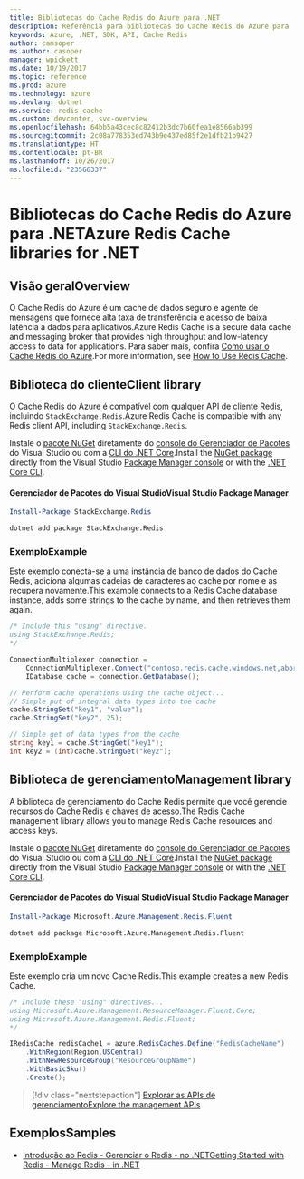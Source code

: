 ```yaml
---
title: Bibliotecas do Cache Redis do Azure para .NET
description: Referência para bibliotecas do Cache Redis do Azure para .NET
keywords: Azure, .NET, SDK, API, Cache Redis
author: camsoper
ms.author: casoper
manager: wpickett
ms.date: 10/19/2017
ms.topic: reference
ms.prod: azure
ms.technology: azure
ms.devlang: dotnet
ms.service: redis-cache
ms.custom: devcenter, svc-overview
ms.openlocfilehash: 64bb5a43cec8c82412b3dc7b60fea1e8566ab399
ms.sourcegitcommit: 2c08a778353ed743b9e437ed85f2e1dfb21b9427
ms.translationtype: HT
ms.contentlocale: pt-BR
ms.lasthandoff: 10/26/2017
ms.locfileid: "23566337"
---
```

# <a name="azure-redis-cache-libraries-for-net"></a><span data-ttu-id="eac4c-104">Bibliotecas do Cache Redis do Azure para .NET</span><span class="sxs-lookup"><span data-stu-id="eac4c-104">Azure Redis Cache libraries for .NET</span></span>

## <a name="overview"></a><span data-ttu-id="eac4c-105">Visão geral</span><span class="sxs-lookup"><span data-stu-id="eac4c-105">Overview</span></span>

<span data-ttu-id="eac4c-106">O Cache Redis do Azure é um cache de dados seguro e agente de mensagens que fornece alta taxa de transferência e acesso de baixa latência a dados para aplicativos.</span><span class="sxs-lookup"><span data-stu-id="eac4c-106">Azure Redis Cache is a secure data cache and messaging broker that provides high throughput and low-latency access to data for applications.</span></span>  <span data-ttu-id="eac4c-107">Para saber mais, confira [Como usar o Cache Redis do Azure](https://docs.microsoft.com/azure/redis-cache/cache-dotnet-how-to-use-azure-redis-cache).</span><span class="sxs-lookup"><span data-stu-id="eac4c-107">For more information, see [How to Use Redis Cache](https://docs.microsoft.com/azure/redis-cache/cache-dotnet-how-to-use-azure-redis-cache).</span></span>

## <a name="client-library"></a><span data-ttu-id="eac4c-108">Biblioteca do cliente</span><span class="sxs-lookup"><span data-stu-id="eac4c-108">Client library</span></span>

<span data-ttu-id="eac4c-109">O Cache Redis do Azure é compatível com qualquer API de cliente Redis, incluindo `StackExchange.Redis`.</span><span class="sxs-lookup"><span data-stu-id="eac4c-109">Azure Redis Cache is compatible with any Redis client API, including `StackExchange.Redis`.</span></span>

<span data-ttu-id="eac4c-110">Instale o [pacote NuGet](https://www.nuget.org/packages/StackExchange.Redis) diretamente do [console do Gerenciador de Pacotes][PackageManager] do Visual Studio ou com a [CLI do .NET Core][DotNetCLI].</span><span class="sxs-lookup"><span data-stu-id="eac4c-110">Install the [NuGet package](https://www.nuget.org/packages/StackExchange.Redis) directly from the Visual Studio [Package Manager console][PackageManager] or with the [.NET Core CLI][DotNetCLI].</span></span>

#### <a name="visual-studio-package-manager"></a><span data-ttu-id="eac4c-111">Gerenciador de Pacotes do Visual Studio</span><span class="sxs-lookup"><span data-stu-id="eac4c-111">Visual Studio Package Manager</span></span>

```powershell
Install-Package StackExchange.Redis
```

```bash
dotnet add package StackExchange.Redis
```

### <a name="example"></a><span data-ttu-id="eac4c-112">Exemplo</span><span class="sxs-lookup"><span data-stu-id="eac4c-112">Example</span></span>

<span data-ttu-id="eac4c-113">Este exemplo conecta-se a uma instância de banco de dados do Cache Redis, adiciona algumas cadeias de caracteres ao cache por nome e as recupera novamente.</span><span class="sxs-lookup"><span data-stu-id="eac4c-113">This example connects to a Redis Cache database instance, adds some strings to the cache by name, and then retrieves them again.</span></span>

```csharp
/* Include this "using" directive.
using StackExchange.Redis;
*/

ConnectionMultiplexer connection = 
    ConnectionMultiplexer.Connect("contoso.redis.cache.windows.net,abortConnect=false,ssl=true,password=...");
    IDatabase cache = connection.GetDatabase();

// Perform cache operations using the cache object...
// Simple put of integral data types into the cache
cache.StringSet("key1", "value");
cache.StringSet("key2", 25);

// Simple get of data types from the cache
string key1 = cache.StringGet("key1");
int key2 = (int)cache.StringGet("key2");
```

## <a name="management-library"></a><span data-ttu-id="eac4c-114">Biblioteca de gerenciamento</span><span class="sxs-lookup"><span data-stu-id="eac4c-114">Management library</span></span>

<span data-ttu-id="eac4c-115">A biblioteca de gerenciamento do Cache Redis permite que você gerencie recursos do Cache Redis e chaves de acesso.</span><span class="sxs-lookup"><span data-stu-id="eac4c-115">The Redis Cache management library allows you to manage Redis Cache resources and access keys.</span></span>

<span data-ttu-id="eac4c-116">Instale o [pacote NuGet](https://www.nuget.org/packages/Microsoft.Azure.Management.Redis.Fluent) diretamente do [console do Gerenciador de Pacotes][PackageManager] do Visual Studio ou com a [CLI do .NET Core][DotNetCLI].</span><span class="sxs-lookup"><span data-stu-id="eac4c-116">Install the [NuGet package](https://www.nuget.org/packages/Microsoft.Azure.Management.Redis.Fluent) directly from the Visual Studio [Package Manager console][PackageManager] or with the [.NET Core CLI][DotNetCLI].</span></span>

#### <a name="visual-studio-package-manager"></a><span data-ttu-id="eac4c-117">Gerenciador de Pacotes do Visual Studio</span><span class="sxs-lookup"><span data-stu-id="eac4c-117">Visual Studio Package Manager</span></span>

```powershell
Install-Package Microsoft.Azure.Management.Redis.Fluent
```

```bash
dotnet add package Microsoft.Azure.Management.Redis.Fluent
```

### <a name="example"></a><span data-ttu-id="eac4c-118">Exemplo</span><span class="sxs-lookup"><span data-stu-id="eac4c-118">Example</span></span>

<span data-ttu-id="eac4c-119">Este exemplo cria um novo Cache Redis.</span><span class="sxs-lookup"><span data-stu-id="eac4c-119">This example creates a new Redis Cache.</span></span>

```csharp
/* Include these "using" directives...
using Microsoft.Azure.Management.ResourceManager.Fluent.Core;
using Microsoft.Azure.Management.Redis.Fluent;
*/

IRedisCache redisCache1 = azure.RedisCaches.Define("RedisCacheName")
    .WithRegion(Region.USCentral)
    .WithNewResourceGroup("ResourceGroupName")
    .WithBasicSku()
    .Create();
```

> [!div class="nextstepaction"]
> [<span data-ttu-id="eac4c-120">Explorar as APIs de gerenciamento</span><span class="sxs-lookup"><span data-stu-id="eac4c-120">Explore the management APIs</span></span>](/dotnet/api/overview/azure/rediscache/management)


## <a name="samples"></a><span data-ttu-id="eac4c-121">Exemplos</span><span class="sxs-lookup"><span data-stu-id="eac4c-121">Samples</span></span>

* [<span data-ttu-id="eac4c-122">Introdução ao Redis - Gerenciar o Redis - no .NET</span><span class="sxs-lookup"><span data-stu-id="eac4c-122">Getting Started with Redis - Manage Redis - in .NET</span></span>](https://github.com/Azure-Samples/redis-cache-dotnet-manage-cache)

[PackageManager]: https://docs.microsoft.com/nuget/tools/package-manager-console
[DotNetCLI]: https://docs.microsoft.com/dotnet/core/tools/dotnet-add-package

